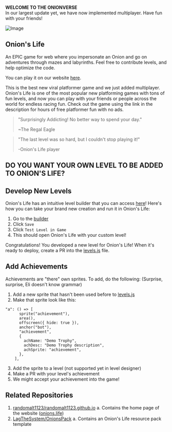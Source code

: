 **WELCOME TO THE ONIONVERSE**  
In our largest update yet, we have now implemented multiplayer. Have fun with your friends!

![Image](assets/sprites/onion.png)

## Onion's Life ##

An EPIC game for web where you impersonate an Onion and go on adventures through mazes and labyrinths. Feel free to contribute levels, and help optimize the code.

You can play it on our website [here](https://play.onions.life).  

This is the best new viral platformer game and we just added multiplayer. Onion's Life is one of the most popular new platforming games with tons of fun levels, and now you can play with your friends or people across the world for endless racing fun. Check out the game using the link in the description for hours of free platformer fun with no ads.


> "Surprisingly Addicting! No better way to spend your day."
>     
> ~The Regal Eagle

> "The last level was so hard, but I couldn't stop playing it!"
>
> -Onion's Life player


## DO YOU WANT YOUR OWN LEVEL TO BE ADDED TO ONION'S LIFE? ##

## Develop New Levels ##

Onion's Life has an intuitive level builder that you can access [here](https://design.onions.life/)! Here's how you can take your brand new creation and run it in Onion's Life:

1. Go to the [builder](https://design.onions.life/)
2. Click `Save`
3. Click `Test Level in Game`
4. This should open Onion's Life with your custom level!

Congratulations! You developed a new level for Onion's Life! When it's ready to deploy, create a PR into the [levels.js](levels.js) file.

## Add Achievements ##

Achievements are "there" own sprites. To add, do the following: (Surprise, surprise, Eli doesn't know grammar)

1. Add a new sprite that hasn't been used before to [levels.js](levels.js)
2. Make that sprite look like this:

```
"a": () => [
      sprite("achievement"),
      area(),
      offscreen({ hide: true }),
      anchor("bot"),
      "achievement",
      {
        achName: "Demo Trophy",
        achDesc: "Demo Trophy description",
        achSprite: "achievement",
      },
    ],
```
3. Add the sprite to a level (not supported yet in level designer)
4. Make a PR with your level's achievement
5. We might accept your achievement into the game!

## Related Repositories

1. [randomalt1123/randomalt1123.github.io](https://github.com/randomalt1123/randomalt1123.github.io)
a. Contains the home page of the website ([onions.life](https://onions.life))
2. [LagTheSystem/OnionsPack](https://github.com/LagTheSystem/OnionsPack)
a. Contains an Onion's Life resource pack template
